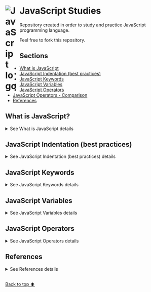 # JavaScript Studies <img align="left" alt="JavaScript logo" title="JavaScript" width="35px" src="https://cdn.jsdelivr.net/gh/devicons/devicon/icons/javascript/javascript-original.svg" style="padding-right:10px;" />

Repository created in order to study and practice JavaScript programming language.

Feel free to fork this repository.

## Sections

* [What is JavaScript](#what-is-javascript)
* [JavaScript Indentation (best practices)](#javascript-indentation-best-practices)
* [JavaScript Keywords](#javascript-keywords)
* [JavaScript Variables](#javascript-variables)
* [JavaScript Operators](#javascript-operators)
* [JavaScript Operators - Comparison](#javascript-operators---comparison)
* [References](#references)

## What is JavaScript? 

<details>
<summary>See What is JavaScript details</summary>

Created by Brendan Eich, in 1995, JavaScript is a scripting language that allows developers to implement complex features on web pages beyond simple static content. 

JavaScript (JS) is a versatile, lightweight, interpreted programming language primarily used to add interactivity and dynamic content to web pages, but also used in various other environments like Node.js for server-side development. 
</details>

## JavaScript Indentation (best practices)

<details>
<summary>See JavaScript Indentation (best practices) details</summary>

Spacing and indentation should be consistent throughout your code. Many developers choose to use 4-space or 2-space indentation. In JavaScript, each nested statement (e.g., a statement following a "&#123;" brace) should be indented exactly once more than the previous line's indentation.

Here are some examples of bad indentation in JavaScript:

</details>

## JavaScript Keywords 

<details>
<summary>See JavaScript Keywords details</summary>

JavaScript statements often start with a keyword to identify the JavaScript action to be performed.

Our [Reserved Words Reference](https://www.w3schools.com/js/js_reserved.asp) lists all JavaScript keywords.

Here is a list of some of the keywords you will learn about in this tutorial:


|Keyword|Description|
|-------|-----------|
|var|Declares a variable|
|let|Declares a block variable|
|const|Declares a block constant|
|if|Marks a block of statements to be executed on a condition|
|switch|Marks a block of statements to be executed in different cases|
|for|Marks a block of statements to be executed in a loop|
|function|Declares a function|
|return|Exits a function|
|try|Implements error handling to a block of statements|

</details>

## JavaScript Variables 

<details>
<summary>See JavaScript Variables details</summary>

In a programming language, variables are used to store data values.

JavaScript uses the keywords var, let and const to declare variables.

An equal sign is used to assign values to variables.

In this example, x is defined as a variable. Then, x is assigned (given) the value 6:

```javascript
let x;
x = 6;
```
</details>

## JavaScript Operators

<details>
<summary>See JavaScript Operators details</summary>

Comparison and Logical operators are used to test for **true** or **false**.

## JavaScript Operators - Comparison

Comparison operators are used in logical statements to determine equality or difference between variables or values.

Given that 
```javascript 
x = 5
```

The table below explains the comparison operators:

![JavaScript Operators Table](/img/JavaScript%20Operators%20Table.png)

</details>

## References 

<details>
<summary>See References details</summary>

`W3 Schools`

[JS Tutorial | W3 Schools](https://www.w3schools.com/js/default.asp)

`Toptal Designers`

[HTML Symbols, Entities, Characters and Codes | Toptal Designers](https://www.toptal.com/designers/htmlarrows/)

</details>

<br />

<a href="#top">Back to top :arrow_up:</a>
